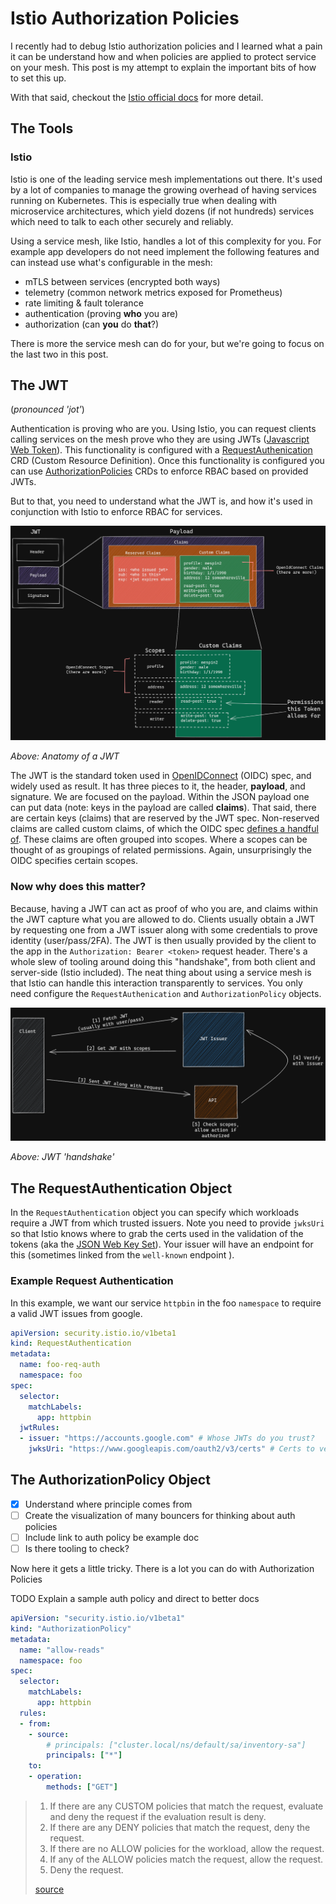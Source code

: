 # Istio Authorization Policies

I recently had to debug Istio authorization policies and I learned what a pain it can be understand how and when policies are applied to protect service on your mesh. This post is my attempt to explain the important bits of how to set this up. 

With that said, checkout the [Istio official docs](https://istio.io/latest/docs/reference/config/security/authorization-policy/) for more detail.



## The Tools

### Istio

Istio is one of the leading service mesh implementations out there. It's used by a lot of companies to manage the growing overhead of having services running on Kubernetes. This is especially true when dealing with microservice architectures, which yield dozens (if not hundreds) services which need to talk to each other securely and reliably. 

Using a service mesh, like Istio, handles a lot of this complexity for you. For example app developers do not need implement the following features and can instead use what's configurable in the mesh:
- mTLS between services (encrypted both ways)
- telemetry (common network metrics exposed for Prometheus)
- rate limiting & fault tolerance
- authentication (proving **who** you are)
- authorization (can **you** do **that**?)


There is more the service mesh can do for your, but we're going to focus on the last two in this post. 


## The JWT

(*pronounced 'jot'*)

Authentication is proving who are you. Using Istio, you can request clients calling services on the mesh prove who they are using JWTs ([Javascript Web Token](https://jwt.io/introduction)). This functionality is configured with a [RequestAuthenication](https://istio.io/latest/docs/reference/config/security/request_authentication/) CRD (Custom Resource Definition). Once this functionality is configured you can use [AuthorizationPolicies](https://istio.io/latest/docs/reference/config/security/authorization-policy/) CRDs to enforce RBAC based on provided JWTs.

But to that, you need to understand what the JWT is, and how it's used in conjunction with Istio to enforce RBAC for services.

![image-20210709173717855](assets/image-20210709173717855.png)

*Above: Anatomy of a JWT*

The JWT is the standard token used in [OpenIDConnect](https://openid.net/connect/) (OIDC) spec, and widely used as result. It has three pieces to it, the header, **payload**, and signature. We are focused on the payload. Within the JSON payload one can put data (note: keys in the payload are called **claims**). That said, there are certain keys (claims) that are reserved by the JWT spec. Non-reserved claims are called custom claims, of which the OIDC spec [defines a handful of](https://auth0.com/docs/scopes/openid-connect-scopes). These claims are often grouped into scopes. Where a scopes can be thought of as groupings of related permissions. Again, unsurprisingly the OIDC specifies certain scopes.

### Now why does this matter?

Because, having a JWT can act as proof of who you are, and claims within the JWT capture what you are allowed to do. Clients usually obtain a JWT by requesting one from a JWT issuer along with some credentials to prove identity (user/pass/2FA). The JWT is then usually provided by the client to the app in the `Authorization: Bearer <token>` request header. There's a whole slew of tooling around doing this "handshake", from both client and server-side (Istio included). The neat thing about using a service mesh is that Istio can handle this interaction transparently to services. You only need configure the `RequestAuthenication` and `AuthorizationPolicy` objects.

![](assets/image-20210711110154319.png)

*Above: JWT 'handshake'*


## The RequestAuthentication Object

In the `RequestAuthentication` object you can specify which workloads require a JWT from which trusted issuers. Note you need to provide `jwksUri` so that Istio knows where to grab the certs used in the validation of the tokens (aka the [JSON Web Key Set](https://auth0.com/docs/tokens/json-web-tokens/json-web-key-sets)). Your issuer will have an endpoint for this (sometimes linked from the `well-known` endpoint ).

### Example Request Authentication
In this example, we want our service `httpbin` in the foo `namespace` to require a valid JWT issues from google.
```yaml
apiVersion: security.istio.io/v1beta1
kind: RequestAuthentication
metadata:
  name: foo-req-auth
  namespace: foo
spec:
  selector:
    matchLabels:
      app: httpbin
  jwtRules:
  - issuer: "https://accounts.google.com" # Whose JWTs do you trust?
    jwksUri: "https://www.googleapis.com/oauth2/v3/certs" # Certs to verify JWTs
```


## The AuthorizationPolicy Object

- [x] Understand where principle comes from
- [ ] Create the visualization of many bouncers for thinking about auth policies
- [ ] Include link to auth policy be example doc
- [ ] Is there tooling to check?

Now here it gets a little tricky. There is a lot you can  do with Authorization Policies

TODO Explain a sample auth policy and direct to better docs

```yaml
apiVersion: "security.istio.io/v1beta1"
kind: "AuthorizationPolicy"
metadata:
  name: "allow-reads"
  namespace: foo
spec:
  selector:
    matchLabels:
      app: httpbin
  rules:
  - from:
    - source:
        # principals: ["cluster.local/ns/default/sa/inventory-sa"]
        principals: ["*"]
    to:
    - operation:
        methods: ["GET"]
```

> 1. If there are any CUSTOM policies that match the request, evaluate and deny the request if the evaluation result is deny.
> 2. If there are any DENY policies that match the request, deny the request.
> 3. If there are no ALLOW policies for the workload, allow the request.
> 4. If any of the ALLOW policies match the request, allow the request.
> 5. Deny the request.
>
> [source](https://istio.io/latest/docs/reference/config/security/authorization-policy/)

